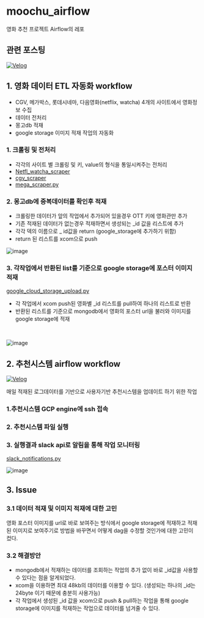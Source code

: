 # moochu_airflow
영화 추천 프로젝트 Airflow의 레포

## 관련 포스팅
<a href="https://velog.io/@pshyeok2/pj2-2.airflow-mongodb-%EC%A0%81%EC%9E%AC-google-storage-%EC%A0%81%EC%9E%AC" target="_blank"><img src="https://img.shields.io/badge/velog-20C997?style=for-the-badge&logo=velog&logoColor=white" alt="Velog"></a>


## 1. 영화 데이터 ETL 자동화 workflow

- CGV, 메가박스, 롯데시네마, 다음영화(netflix, watcha) 4개의 사이트에서 영화정보 수집
- 데이터 전처리
- 몽고db 적재
- google storage 이미지 적재
  작업의 자동화

### 1. 크롤링 및 전처리
- 각각의 사이트 별 크롤링 및 키, value의 형식을 통일시켜주는 전처리
-  <a href="https://github.com/w00dy2/moochu_airflow/blob/main/dags/Netfl_watcha_scraper.py" target="_blank">Netfl_watcha_scraper</a>
-  <a href="https://github.com/w00dy2/moochu_airflow/blob/main/dags/cgv_scraper.py" target="_blank">cgv_scraper</a>
-  <a href="https://github.com/w00dy2/moochu_airflow/tree/main/dags" target="_blank">mega_scraper.py</a>

### 2. 몽고db에 중복데이터를 확인후 적재
- 크롤링한 데이터가 앞의 작업에서 추가되어 있을경우 OTT 키에 영화관만 추가
- 기존 적재된 데이터가 없는경우 적재하면서 생성되는 _id 값을 리스트에 추가
- 각각 덱의 이름으로 _ id값을 return (google_storage에 추가하기 위함)
- return 된 리스트를 xcom으로 push
  
![image](https://github.com/w00dy2/moochu_airflow/assets/123388251/dd84d6b7-857c-4691-bd10-fbed34664afa)

### 3. 각작업에서 반환된 list를 기준으로 google storage에 포스터 이미지 적재
<a href="https://github.com/w00dy2/moochu_airflow/blob/main/dags/google_cloud_storage_upload.py" target="_blank">google_cloud_storage_upload.py</a>
- 각 작업에서 xcom push된 영화별 _id 리스트를 pull하여 하나의 리스트로 반환
- 반환된 리스트를 기준으로 mongodb에서 영화의 포스터 url을 불러와 이미지를 google storage에 적재

  
<br>

![image](https://github.com/w00dy2/moochu_airflow/assets/123388251/91bc348c-44ee-47f4-a023-618858150190)


## 2. 추천시스템 airflow workflow
<a href="https://velog.io/@pshyeok2/%EC%97%90%EC%96%B4%ED%94%8C%EB%A1%9C%EC%9A%B0%EA%B0%80-ssh-%EC%A0%91%EC%86%8D%EC%9D%B4-%EC%95%88%EB%90%9C%EB%8B%A4-%ED%82%A4-%ED%8C%8C%EC%9D%BC%EC%9D%98-%EC%9C%84%EC%B9%98%EB%A5%BC-%ED%99%95%EC%9D%B8%ED%95%98%EC%9E%90" target="_blank"><img src="https://img.shields.io/badge/velog-20C997?style=for-the-badge&logo=velog&logoColor=white" alt="Velog"></a>

매일 적재된 로그데이터를 기반으로 사용자기반 추천시스템을 업데이트 하기 위한 작업

### 1.추천시스템 GCP engine에 ssh 접속 

### 2. 추천시스템 파일 실행 

### 3. 실행결과 slack api로 알림을 통해 작업 모니터링
<a href="https://github.com/w00dy2/moochu_airflow/blob/main/dags/Netfl_watcha_scraper.py" target="_blank">slack_notifications.py</a>

![image](https://github.com/w00dy2/moochu_airflow/assets/123388251/c9963b91-cf24-4da8-8910-b46036ecd967)

## 3. Issue
### 3.1 데이터 적재 및 이미지 적재에 대한 고민
영화 포스터 이미지를 url로 바로 보여주는 방식에서 google storage에 적재하고 적재된 이미지로 보여주기로 방법을 바꾸면서 어떻게 dag을 수정할 것인가에 대한 고민이 컸다.
### 3.2 해결방안
- mongodb에서 적재하는 데이터를 조회하는 작업의 추가 없이 바로 _id값을 사용할 수 있다는 점을 알게되었다.
- xcom을 이용하면 최대 48kb의 데이터를 이용할 수 있다. (생성되는 하나의 _id는 24byte 이기 때문에 충분히 사용가능)
- 각 작업에서 생성된 _id 값을 xcom으로 push & pull하는 작업을 통해 google storage에 이미지를 적재하는 작업으로 데이터를 넘겨줄 수 있다.
  
